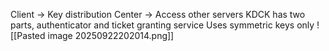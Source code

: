 Client -> Key distribution Center
	  -> Access other servers
KDCK has two parts, authenticator and ticket granting service
Uses symmetric keys only
![[Pasted image 20250922202014.png]]